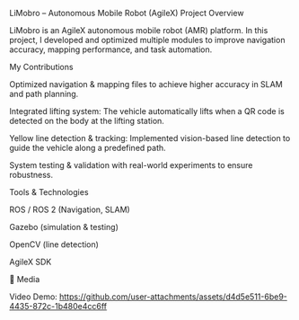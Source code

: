 LiMobro – Autonomous Mobile Robot (AgileX)
 Project Overview

LiMobro is an AgileX autonomous mobile robot (AMR) platform.
In this project, I developed and optimized multiple modules to improve navigation accuracy, mapping performance, and task automation.

 My Contributions

Optimized navigation & mapping files to achieve higher accuracy in SLAM and path planning.

Integrated lifting system: The vehicle automatically lifts when a QR code is detected on the body at the lifting station.

Yellow line detection & tracking: Implemented vision-based line detection to guide the vehicle along a predefined path.

System testing & validation with real-world experiments to ensure robustness.

 Tools & Technologies

ROS / ROS 2 (Navigation, SLAM)

Gazebo (simulation & testing)

OpenCV (line detection)

AgileX SDK

📸 Media

Video Demo:
https://github.com/user-attachments/assets/d4d5e511-6be9-4435-872c-1b480e4cc6ff

